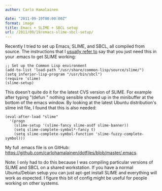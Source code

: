 ```yaml
---
author: Carlo Hamalainen

date: "2011-09-19T00:00:00Z"
format: image
title: Emacs + SLIME + SBCL setup
url: /2011/09/19/emacs-slime-sbcl-setup/
---
```

Recently I tried to set up Emacs, SLIME, and SBCL, all compiled from source. The instructions that I [usually refer to](http://functionalrants.wordpress.com/2008/09/06/how-to-set-up-emacs-slime-sbcl-under-gnulinux/) say that you just need this in your .emacs to get SLIME working:

    ;; Set up the Common Lisp environment
    (add-to-list 'load-path "/usr/share/common-lisp/source/slime/")
    (setq inferior-lisp-program "/usr/bin/sbcl")
    (require 'slime)
    (slime-setup)

This doesn't quite do it for the latest CVS version of SLIME. For example after typing "(defun " nothing sensible showed up in the minibuffer at the bottom of the emacs window. By looking at the latest Ubuntu distribution's slime init file, I found that this is also needed:

    (eval-after-load "slime"
      '(progn
        (slime-setup '(slime-fancy slime-asdf slime-banner))
        (setq slime-complete-symbol*-fancy t)
        (setq slime-complete-symbol-function 'slime-fuzzy-complete-symbol)))

My full .emacs file is on GitHub: <https://github.com/carlohamalainen/dotfiles/blob/master/.emacs>.

Note: I only had to do this because I was compiling particular versions of SLIME and SBCL on a shared workstation. If you have a normal Ubuntu/Debian setup you can just apt-get install SLIME and everything will work as expected. I figure this bit of config might be useful for people working on other systems.
